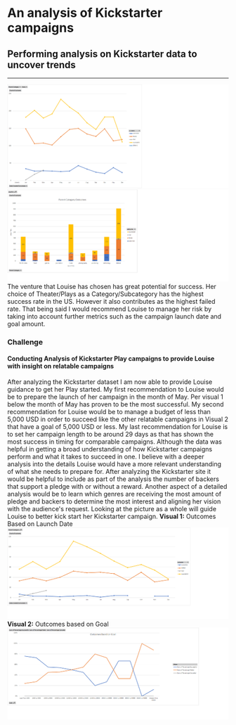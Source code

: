 # An analysis of Kickstarter campaigns 
## Performing analysis on Kickstarter data to uncover trends
---
![](Pictures/Outcomes%20Based%20on%20Launch%20Date.png)
![](Pictures/Parent%20Category%20Outcomes.png)
The venture that Louise has chosen has great potential for success. Her choice of Theater/Plays as a Category/Subcategory has the highest success rate in the US. However it also contributes as the highest failed rate. That being said I would recommend Louise to manage her risk by taking into account further metrics such as the campaign launch date and goal amount. 
### Challenge
#### Conducting Analysis of Kickstarter Play campaigns to provide Louise with insight on relatable campaigns
After analyzing the Kickstarter dataset I am now able to provide Louise guidance to get her Play started. My first recommendation to Louise would be to prepare the launch of her campaign in the month of May. Per visual 1 below the month of May has proven to be the most successful. My second recommendation for Louise would be to manage a budget of less than 5,000 USD in order to succeed like the other relatable campaigns in Visual 2 that have a goal of 5,000 USD or less. My last recommendation for Louise is to set her campaign length to be around 29 days as that has shown the most success in timing for comparable campaigns.
Although the data was helpful in getting a broad understanding of how Kickstarter campaigns perform and what it takes to succeed in one. I believe with a deeper analysis into the details Louise would have a more relevant understanding of what she needs to prepare for. After analyzing the Kickstarter site it would be helpful to include as part of the analysis the number of backers that support a pledge with or without a reward.  Another aspect of a detailed analysis would be to learn which genres are receiving the most amount of pledge and backers to determine the most interest and aligning her vision with the audience's request. Looking at the picture as a whole will guide Louise to better kick start her Kickstarter campaign.
**Visual 1:** Outcomes Based on Launch Date
![](Pictures/Projects%20based%20on%20launch%20date.png)
**Visual 2:** Outcomes based on Goal
![](Pictures/Outcomes%20based%20on%20goal%20(plays).png)
